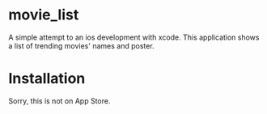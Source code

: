 # movie_list
A simple attempt to an ios development with xcode. This application shows a list of trending movies' names and poster.

# Installation
Sorry, this is not on App Store.
